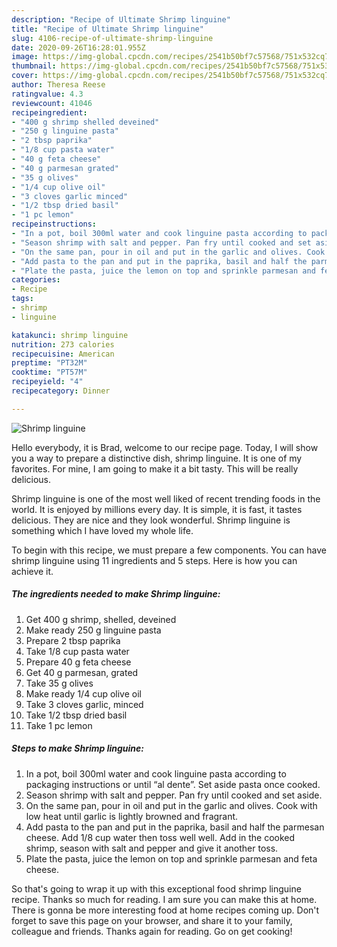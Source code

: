 ```yaml
---
description: "Recipe of Ultimate Shrimp linguine"
title: "Recipe of Ultimate Shrimp linguine"
slug: 4106-recipe-of-ultimate-shrimp-linguine
date: 2020-09-26T16:28:01.955Z
image: https://img-global.cpcdn.com/recipes/2541b50bf7c57568/751x532cq70/shrimp-linguine-recipe-main-photo.jpg
thumbnail: https://img-global.cpcdn.com/recipes/2541b50bf7c57568/751x532cq70/shrimp-linguine-recipe-main-photo.jpg
cover: https://img-global.cpcdn.com/recipes/2541b50bf7c57568/751x532cq70/shrimp-linguine-recipe-main-photo.jpg
author: Theresa Reese
ratingvalue: 4.3
reviewcount: 41046
recipeingredient:
- "400 g shrimp shelled deveined"
- "250 g linguine pasta"
- "2 tbsp paprika"
- "1/8 cup pasta water"
- "40 g feta cheese"
- "40 g parmesan grated"
- "35 g olives"
- "1/4 cup olive oil"
- "3 cloves garlic minced"
- "1/2 tbsp dried basil"
- "1 pc lemon"
recipeinstructions:
- "In a pot, boil 300ml water and cook linguine pasta according to packaging instructions or until “al dente”. Set aside pasta once cooked."
- "Season shrimp with salt and pepper. Pan fry until cooked and set aside."
- "On the same pan, pour in oil and put in the garlic and olives. Cook with low heat until garlic is lightly browned and fragrant."
- "Add pasta to the pan and put in the paprika, basil and half the parmesan cheese. Add 1/8 cup water then toss well well. Add in the cooked shrimp, season with salt and pepper and give it another toss."
- "Plate the pasta, juice the lemon on top and sprinkle parmesan and feta cheese."
categories:
- Recipe
tags:
- shrimp
- linguine

katakunci: shrimp linguine 
nutrition: 273 calories
recipecuisine: American
preptime: "PT32M"
cooktime: "PT57M"
recipeyield: "4"
recipecategory: Dinner

---
```



![Shrimp linguine](https://img-global.cpcdn.com/recipes/2541b50bf7c57568/751x532cq70/shrimp-linguine-recipe-main-photo.jpg)

Hello everybody, it is Brad, welcome to our recipe page. Today, I will show you a way to prepare a distinctive dish, shrimp linguine. It is one of my favorites. For mine, I am going to make it a bit tasty. This will be really delicious.



Shrimp linguine is one of the most well liked of recent trending foods in the world. It is enjoyed by millions every day. It is simple, it is fast, it tastes delicious. They are nice and they look wonderful. Shrimp linguine is something which I have loved my whole life.


To begin with this recipe, we must prepare a few components. You can have shrimp linguine using 11 ingredients and 5 steps. Here is how you can achieve it.

<!--inarticleads1-->

##### The ingredients needed to make Shrimp linguine:

1. Get 400 g shrimp, shelled, deveined
1. Make ready 250 g linguine pasta
1. Prepare 2 tbsp paprika
1. Take 1/8 cup pasta water
1. Prepare 40 g feta cheese
1. Get 40 g parmesan, grated
1. Take 35 g olives
1. Make ready 1/4 cup olive oil
1. Take 3 cloves garlic, minced
1. Take 1/2 tbsp dried basil
1. Take 1 pc lemon




<!--inarticleads2-->

##### Steps to make Shrimp linguine:

1. In a pot, boil 300ml water and cook linguine pasta according to packaging instructions or until “al dente”. Set aside pasta once cooked.
1. Season shrimp with salt and pepper. Pan fry until cooked and set aside.
1. On the same pan, pour in oil and put in the garlic and olives. Cook with low heat until garlic is lightly browned and fragrant.
1. Add pasta to the pan and put in the paprika, basil and half the parmesan cheese. Add 1/8 cup water then toss well well. Add in the cooked shrimp, season with salt and pepper and give it another toss.
1. Plate the pasta, juice the lemon on top and sprinkle parmesan and feta cheese.




So that's going to wrap it up with this exceptional food shrimp linguine recipe. Thanks so much for reading. I am sure you can make this at home. There is gonna be more interesting food at home recipes coming up. Don't forget to save this page on your browser, and share it to your family, colleague and friends. Thanks again for reading. Go on get cooking!
